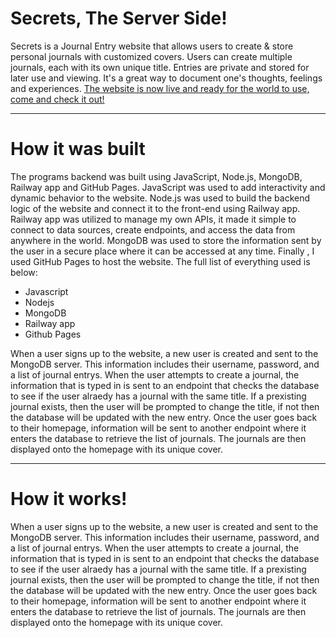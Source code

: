 # Secrets, The Server Side!
Secrets is a Journal Entry website that allows users to create &amp; store personal journals with customized covers. Users can create multiple journals, each with its own unique title. Entries are private and stored for later use and viewing. It's a great way to document one's thoughts, feelings and experiences. <a href = https://abdelrahmanmerdan.github.io/Secrets-Journal-Entry/> The website is now live and ready for the world to use, come and check it out! </a>
<hr>
<h1> How it was built </h1>
The programs backend was built using JavaScript, Node.js, MongoDB, Railway app and GitHub Pages. JavaScript was used to add interactivity and dynamic behavior to the website. Node.js was used to build the backend logic of the website and connect it to the front-end using Railway app.  Railway app was utilized to manage my own APIs, it made it simple to connect to data sources, create endpoints, and access the data from anywhere in the world. MongoDB was used to store the information sent by the user in a secure place where it can be accessed at any time. Finally , I used GitHub Pages to host the website. The full list of everything used is below:

<ul>
<li>Javascript</li>
<li>Nodejs</li>
<li>MongoDB</li>
<li>Railway app</li>
<li>Github Pages</li>
</ul>

When a user signs up to the website, a new user is created and sent to the MongoDB server. This information includes their username, password, and a list of journal entrys. When the user attempts to create a journal, the information that is typed in is sent to an endpoint that checks the database to see if the user alraedy has a journal with the same title. If a prexisting journal exists, then the user will be prompted to change the title, if not then the database will be updated with the new entry. Once the user goes back to their homepage, information will be sent to another endpoint where it enters the database to retrieve the list of journals. The journals are then displayed onto the homepage with its unique cover.

<hr>
<h1> How it works!</h1>
When a user signs up to the website, a new user is created and sent to the MongoDB server. This information includes their username, password, and a list of journal entrys. 
When the user attempts to create a journal, the information that is typed in is sent to an endpoint that checks the database to see if the user alraedy has a journal with the same title. If a prexisting journal exists, then the user will be prompted to change the title, if not then the database will be updated with the new entry. Once the user goes back to their homepage, information will be sent to another endpoint where it enters the database to retrieve the list of journals. The journals are then displayed onto the homepage with its unique cover.
